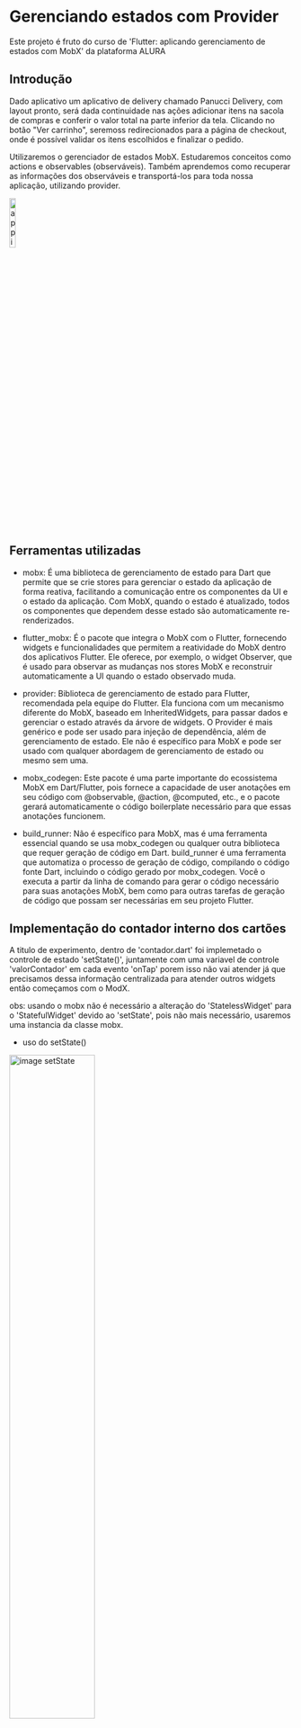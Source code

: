 # Gerenciando estados com Provider

Este projeto é fruto do curso de 'Flutter: aplicando gerenciamento de estados com MobX' da plataforma ALURA

## Introdução

  Dado aplicativo um aplicativo de delivery chamado Panucci Delivery, com layout pronto, será dada continuidade nas ações adicionar itens na sacola de compras e conferir o valor total na parte inferior da tela. Clicando no botão "Ver carrinho", seremoss redirecionados para a página de checkout, onde é possível validar os itens escolhidos e finalizar o pedido.

  Utilizaremos o gerenciador de estados MobX. Estudaremos conceitos como actions e observables (observáveis). Também aprendemos como recuperar as informações dos observáveis e transportá-los para toda nossa aplicação, utilizando provider.

<img src="info/app.inicial.png" alt="app inicial" style="width: 15%; display: block;"/>

## Ferramentas utilizadas

 - mobx: É uma biblioteca de gerenciamento de estado para Dart que permite que se crie stores para gerenciar o estado da aplicação de forma reativa, facilitando a comunicação entre os componentes da UI e o estado da aplicação. Com MobX, quando o estado é atualizado, todos os componentes que dependem desse estado são automaticamente re-renderizados.

- flutter_mobx: É o pacote que integra o MobX com o Flutter, fornecendo widgets e funcionalidades que permitem a reatividade do MobX dentro dos aplicativos Flutter. Ele oferece, por exemplo, o widget Observer, que é usado para observar as mudanças nos stores MobX e reconstruir automaticamente a UI quando o estado observado muda.

- provider: Biblioteca de gerenciamento de estado para Flutter, recomendada pela equipe do Flutter. Ela funciona com um mecanismo diferente do MobX, baseado em InheritedWidgets, para passar dados e gerenciar o estado através da árvore de widgets. O Provider é mais genérico e pode ser usado para injeção de dependência, além de gerenciamento de estado. Ele não é específico para MobX e pode ser usado com qualquer abordagem de gerenciamento de estado ou mesmo sem uma.

- mobx_codegen: Este pacote é uma parte importante do ecossistema MobX em Dart/Flutter, pois fornece a capacidade de user anotações em seu código com @observable, @action, @computed, etc., e o pacote gerará automaticamente o código boilerplate necessário para que essas anotações funcionem.  


- build_runner: Não é específico para MobX, mas é uma ferramenta essencial quando se usa mobx_codegen ou qualquer outra biblioteca que requer geração de código em Dart. build_runner é uma ferramenta que automatiza o processo de geração de código, compilando o código fonte Dart, incluindo o código gerado por mobx_codegen. Você o executa a partir da linha de comando para gerar o código necessário para suas anotações MobX, bem como para outras tarefas de geração de código que possam ser necessárias em seu projeto Flutter.

## Implementação do contador interno dos cartões

 A titulo de experimento, dentro de 'contador.dart' foi implemetado o controle de estado 'setState()',  juntamente com uma variavel de controle 'valorContador' em cada evento 'onTap' porem isso não vai atender já que precisamos dessa informação centralizada para atender outros widgets então começamos com o ModX.

obs: usando o mobx não é necessário a alteração do 'StatelessWidget' para o 'StatefulWidget' devido ao 'setState', pois não  mais necessário, usaremos uma instancia da classe mobx.

- uso do setState()

<img src="info/contador.incremento.inicial.png" alt="image setState" style="width: 55%; display: block;"/>


- uso da classe mobX 

<img src="info/store.mobx.png" alt="class mobx" style="width: 65%; display: block;"/>

- classe itemStore mobX 

<img src="info/itemStore.mobx.png" alt="" style="width: 65%; display: block;"/>

### veja aqui o processo de conversão de classes para mobX

- Primeiramente é necessário se escrever a classe com a sintaxe especifica

<img src="info/mobx.example.png" alt="examplos docs mobx" style="width: 65%; display: block;"/>

- depois é necessário geração da classe mobx através da linha de comando 'flutter pub run build_runner watch'

- mais informações no link abaixo

https://pub.dev/packages/mobx

### adicionando contador de itens
 
- Criada a classe 'ItemStore()', essa será adaptada  a classe 'Contador()', que retorna o widget (Row)com sinais '+', 'valor', '-' utilizada no cartão (Cart)

obs: necessário envolver o widget retornado(Row()) com a classe 'Observer' para que o mobX atualize o valor

- Agora que foi implementado o contador dos cartões utilizando o mobX,teremos tambem uma classe mobx para 'CarrinhoStore()' que será utilizada em Home() assim como em Contador() já que ela será responsavél pela atualização do carrinho
através do uso do 'provider'.

  Esse provider será acionado apartir de Main()

  - CarrinhoStore()

  <img src="info/carrinho_store.png" alt="CarrinhoStore mobx" style="width: 65%; display: block;"/>

  - Main()

  <img src="info/main.carrinho.provider.png" alt="CarrinhoStore mobx" style="width: 65%; display: block;"/>


  - Contador()


  <img src="info/contador.observer.png" alt="contador adaptada com carrinho" style="width: 65%; display: block;"/>

  - Home()

   <img src="info/home.obeserver.carrinho.png" alt="home observer" style="width: 65%; display: block;"/>


  - App()

   <img src="info/app.mobx.provider.png" alt="" style="width: 25%; display: block;"/>


### Modificando carrinho para usar lista

- Adaptação de CarrinhoStore() para trabalhar diretamente com array de item (listaItem)
obs: adoção da classe 'ObservableList' para permitir que o lenght do array seja usado em Home()  

 <img src="info/carrinho.store.usando.lista.png" alt="" style="width: 25%; display: block;"/>


- Adaptação da classe Cartao() onde será passado um paramtro item para Contador()

 <img src="info/cartao.paramtro.item.contador.png" alt="" style="width: 25%; display: block;"/>

- Adaptação da classe Contador() para que receba item como parametro e passe para os metodos da classe 'carrinhoStore'

 <img src="info/contador.parametro.item.png" alt="" style="width: 25%; display: block;"/>

- Adaptação da classe Home() para que utilize a propriedade 'lenght' do array 'listItem'


 <img src="info/home.obeserver.carrinho.png" alt="" style="width: 25%; display: block;"/>